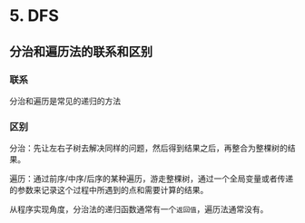 # 5. DFS

## 分治和遍历法的联系和区别

### 联系

分治和遍历是常见的递归的方法

### 区别

分治：先让左右子树去解决同样的问题，然后得到结果之后，再整合为整棵树的结果。

遍历：通过前序/中序/后序的某种遍历，游走整棵树，通过一个全局变量或者传递的参数来记录这个过程中所遇到的点和需要计算的结果。

从程序实现角度，分治法的递归函数通常有一个`返回值`，遍历法通常没有。

